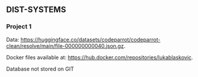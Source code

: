 ## DIST-SYSTEMS

### Project 1

Data: https://huggingface.co/datasets/codeparrot/codeparrot-clean/resolve/main/file-000000000040.json.gz. 

Docker files available at: https://hub.docker.com/repositories/lukablaskovic. 

Database not stored on GIT
 
